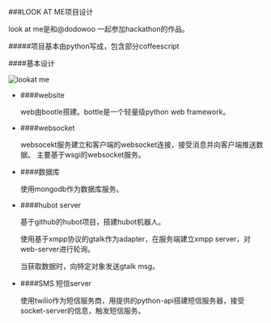 ###LOOK AT ME项目设计

look at me是和@dodowoo 一起参加hackathon的作品。

#####项目基本由python写成，包含部分coffeescript

####基本设计

![lookat me](https://github.com/fuluchii/JobPool/blob/master/image/lookatme-design.jpg?raw=true "")



- ####website
	
	web由bootle搭建。bottle是一个轻量级python web framework。
	
- ####websocket

	websocekt服务建立和客户端的websocket连接，接受消息并向客户端推送数据。
	主要基于wsgi的websocket服务。
	
- ####数据库

	使用mongodb作为数据库服务。
	
- ####hubot server

	基于github的hubot项目，搭建hubot机器人。
	
	使用基于xmpp协议的gtalk作为adapter，在服务端建立xmpp server，对web-server进行轮询。
	
	当获取数据时，向特定对象发送gtalk msg。
	
- ####SMS 短信server

	使用twilio作为短信服务商，用提供的python-api搭建短信服务器，接受socket-server的信息，触发短信服务。
	
	
